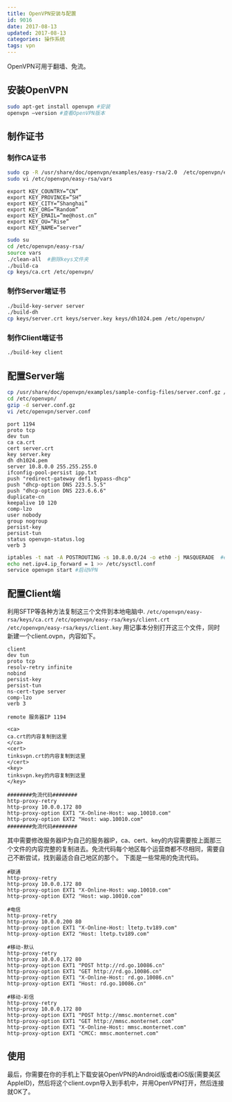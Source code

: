 ```yaml
---
title: OpenVPN安装与配置
id: 9016
date: 2017-08-13
updated: 2017-08-13
categories: 操作系统
tags: vpn
---
```


OpenVPN可用于翻墙、免流。
<!--more-->
## 安装OpenVPN
```bash
sudo apt-get install openvpn #安装
openvpn –version #查看OpenVPN版本
```
## 制作证书
### 制作CA证书
```bash
sudo cp -R /usr/share/doc/openvpn/examples/easy-rsa/2.0  /etc/openvpn/easy-rsa
sudo vi /etc/openvpn/easy-rsa/vars
```
```apacheconf vars
export KEY_COUNTRY=”CN”
export KEY_PROVINCE=”SH”
export KEY_CITY=”Shanghai”
export KEY_ORG=”Random”
export KEY_EMAIL=”me@host.cn”
export KEY_OU=”Rise”
export KEY_NAME=”server”
```
```bash
sudo su
cd /etc/openvpn/easy-rsa/
source vars
./clean-all  #删除keys文件夹
./build-ca
cp keys/ca.crt /etc/openvpn/
```
### 制作Server端证书
```bash
./build-key-server server
./build-dh
cp keys/server.crt keys/server.key keys/dh1024.pem /etc/openvpn/
```
### 制作Client端证书
```bash
./build-key client
```
## 配置Server端
```bash
cp /usr/share/doc/openvpn/examples/sample-config-files/server.conf.gz /etc/openvpn/
cd /etc/openvpn/
gzip -d server.conf.gz
vi /etc/openvpn/server.conf
```
```apacheconf server.conf
port 1194
proto tcp
dev tun
ca ca.crt
cert server.crt
key server.key
dh dh1024.pem
server 10.8.0.0 255.255.255.0
ifconfig-pool-persist ipp.txt
push "redirect-gateway def1 bypass-dhcp"
push "dhcp-option DNS 223.5.5.5"
push "dhcp-option DNS 223.6.6.6"
duplicate-cn
keepalive 10 120
comp-lzo
user nobody
group nogroup
persist-key
persist-tun
status openvpn-status.log
verb 3
```
```bash
iptables -t nat -A POSTROUTING -s 10.8.0.0/24 -o eth0 -j MASQUERADE  #eth0根据你的网卡修改
echo net.ipv4.ip_forward = 1 >> /etc/sysctl.conf
service openvpn start #启动VPN
```
## 配置Client端
利用SFTP等各种方法复制这三个文件到本地电脑中.
`/etc/openvpn/easy-rsa/keys/ca.crt`
`/etc/openvpn/easy-rsa/keys/client.crt`
`/etc/openvpn/easy-rsa/keys/client.key`
用记事本分别打开这三个文件，同时新建一个client.ovpn，内容如下。
```apacheconf client.ovpn
client
dev tun
proto tcp
resolv-retry infinite
nobind
persist-key
persist-tun
ns-cert-type server
comp-lzo
verb 3

remote 服务器IP 1194

<ca>
ca.crt的内容复制到这里
</ca>
<cert>
tinksvpn.crt的内容复制到这里
</cert>
<key>
tinksvpn.key的内容复制到这里
</key>

########免流代码########
http-proxy-retry
http-proxy 10.0.0.172 80
http-proxy-option EXT1 "X-Online-Host: wap.10010.com"
http-proxy-option EXT2 "Host: wap.10010.com"
########免流代码########
```
其中需要修改服务器IP为自己的服务器IP，ca、cert、key的内容需要按上面那三个文件的内容完整的复制进去。免流代码每个地区每个运营商都不尽相同，需要自己不断尝试，找到最适合自己地区的那个。
下面是一些常用的免流代码。
```
#联通
http-proxy-retry
http-proxy 10.0.0.172 80
http-proxy-option EXT1 "X-Online-Host: wap.10010.com"
http-proxy-option EXT2 "Host: wap.10010.com"

#电信
http-proxy-retry
http-proxy 10.0.0.200 80
http-proxy-option EXT1 "X-Online-Host: ltetp.tv189.com"
http-proxy-option EXT2 "Host: ltetp.tv189.com"

#移动-默认
http-proxy-retry
http-proxy 10.0.0.172 80
http-proxy-option EXT1 "POST http://rd.go.10086.cn"
http-proxy-option EXT1 "GET http://rd.go.10086.cn"
http-proxy-option EXT1 "X-Online-Host: rd.go.10086.cn"
http-proxy-option EXT1 "Host: rd.go.10086.cn"

#移动-彩信
http-proxy-retry
http-proxy 10.0.0.172 80
http-proxy-option EXT1 "POST http://mmsc.monternet.com"
http-proxy-option EXT1 "GET http://mmsc.monternet.com"
http-proxy-option EXT1 "X-Online-Host: mmsc.monternet.com"
http-proxy-option EXT1 "CMCC: mmsc.monternet.com"
```

## 使用
最后，你需要在你的手机上下载安装OpenVPN的Android版或者iOS版(需要美区AppleID)，然后将这个client.ovpn导入到手机中，并用OpenVPN打开，然后连接就OK了。

